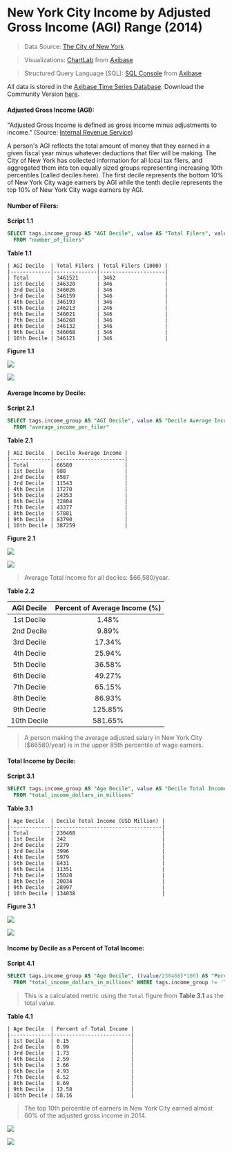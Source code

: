 New York City Income by Adjusted Gross Income (AGI) Range (2014)
===

> Data Source: [The City of New York](https://catalog.data.gov/dataset/personal-income-by-agi-range-3b6e6)

> Visualizations: [ChartLab](https://apps.axibase.com) from [Axibase](https://axibase.com)

> Structured Query Language (SQL): [SQL Console](https://github.com/axibase/atsd/blob/master/sql/README.md#overview) from [Axibase](https://axibase.com)

All data is stored in the [Axibase Time Series Database](https://axibase.com). Download the Community Version [here](https://github.com/axibase/atsd/blob/master/installation/README.md#installation).

#### Adjusted Gross Income (AGI):

"Adjusted Gross Income is defined as gross income minus adjustments to income." (Source: [Internal Revenue Service](https://www.irs.gov/uac/definition-of-adjusted-gross-income))

A person's AGI reflects the total amount of money that they earned in a given fiscal year minus whatever deductions that 
filer will be making. The City of New York has collected information for all local tax filers, and aggregated them into ten
equally sized groups representing increasing 10th percentiles (called deciles here). The first decile represents the bottom
10% of New York City wage earners by AGI while the tenth decile represents the top 10% of New York City wage earners by AGI.

#### Number of Filers:


**Script 1.1**

```sql
SELECT tags.income_group AS "AGI Decile", value AS "Total Filers", value/1000 AS "Total Filers (1000)"
  FROM "number_of_filers"
```

**Table 1.1** 

```ls
| AGI Decile  | Total Filers | Total Filers (1000) | 
|-------------|--------------|---------------------| 
| Total       | 3461521      | 3462                | 
| 1st Decile  | 346320       | 346                 | 
| 2nd Decile  | 346026       | 346                 | 
| 3rd Decile  | 346159       | 346                 | 
| 4th Decile  | 346193       | 346                 | 
| 5th Decile  | 246213       | 246                 | 
| 6th Decile  | 346021       | 346                 | 
| 7th Decile  | 346268       | 346                 | 
| 8th Decile  | 346132       | 346                 | 
| 9th Decile  | 346068       | 346                 | 
| 10th Decile | 346121       | 346                 | 
```

**Figure 1.1**

![](Images/NYP_1.1.png)

[![](Images/button.png)](https://apps.axibase.com/chartlab/1576163d/2/#fullscreen)

#### Average Income by Decile:

**Script 2.1**

```sql
SELECT tags.income_group AS "AGI Decile", value AS "Decile Average Income"
  FROM "average_income_per_filer"
```

**Table 2.1**

```ls
| AGI Decile  | Decile Average Income | 
|-------------|-----------------------| 
| Total       | 66580                 | 
| 1st Decile  | 988                   | 
| 2nd Decile  | 6587                  | 
| 3rd Decile  | 11543                 | 
| 4th Decile  | 17270                 | 
| 5th Decile  | 24353                 | 
| 6th Decile  | 32804                 | 
| 7th Decile  | 43377                 | 
| 8th Decile  | 57881                 | 
| 9th Decile  | 83790                 | 
| 10th Decile | 387259                | 
```

**Figure 2.1**

![](Images/NYP_2.1.png)

[![](Images/button.png)](https://apps.axibase.com/chartlab/d979bec5/2/#fullscreen)

> Average Total Income for all deciles: $66,580/year.

**Table 2.2**

| AGI Decile | Percent of Average Income (%)|
|:----------:|:-------------------------:|
| 1st Decile | 1.48% |
| 2nd Decile | 9.89% |
| 3rd Decile | 17.34% |
| 4th Decile | 25.94% | 
| 5th Decile | 36.58% |
| 6th Decile | 49.27% |
| 7th Decile | 65.15% |
| 8th Decile | 86.93% |
| 9th Decile | 125.85% |
| 10th Decile | 581.65% |

> A person making the average adjusted salary in New York City ($66580/year) is in the upper 85th percentile of wage earners.

#### Total Income by Decile:

**Script 3.1**

```sql
SELECT tags.income_group AS "Age Decile", value AS "Decile Total Income (USD Million)"
  FROM "total_income_dollars_in_millions"
```

**Table 3.1**

```ls
| Age Decile  | Decile Total Income (USD Million) | 
|-------------|-----------------------------------| 
| Total       | 230468                            | 
| 1st Decile  | 342                               | 
| 2nd Decile  | 2279                              | 
| 3rd Decile  | 3996                              | 
| 4th Decile  | 5979                              | 
| 5th Decile  | 8431                              | 
| 6th Decile  | 11351                             | 
| 7th Decile  | 15020                             | 
| 8th Decile  | 20034                             | 
| 9th Decile  | 28997                             | 
| 10th Decile | 134038                            | 
```

**Figure 3.1**

![](Images/NYP_3.1.png)

[![](Images/button.png)](https://apps.axibase.com/chartlab/d979bec5/3/#fullscreen)

#### Income by Decile as a Percent of Total Income:

**Script 4.1**

```sql
SELECT tags.income_group AS "Age Decile", ((value/230468)*100) AS "Percent of Total Income"
  FROM "total_income_dollars_in_millions" WHERE tags.income_group != 'Total'
```

> This is a calculated metric using the `Total` figure from **Table 3.1** as the total value.

**Table 4.1**

```ls
| Age Decile  | Percent of Total Income | 
|-------------|-------------------------| 
| 1st Decile  | 0.15                    | 
| 2nd Decile  | 0.99                    | 
| 3rd Decile  | 1.73                    | 
| 4th Decile  | 2.59                    | 
| 5th Decile  | 3.66                    | 
| 6th Decile  | 4.93                    | 
| 7th Decile  | 6.52                    | 
| 8th Decile  | 8.69                    | 
| 9th Decile  | 12.58                   | 
| 10th Decile | 58.16                   | 
```

>The top 10th percentile of earners in New York City earned almost 60% of the adjusted gross income in 2014.

![](Images/NYP_4.1.png)

[![](Images/button.png)](https://apps.axibase.com/chartlab/1576163d/3/#fullscreen)

